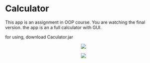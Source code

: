 # Calculator
This app is an assignment in OOP course. You are watching the final version. 
the app is an a full calculator with GUI.

for using, download Caculator.jar 

<p align="center"> 
<img src="https://user-images.githubusercontent.com/31032862/57079739-ad337d00-6cf9-11e9-85ae-913ba247cdc4.png">
</p>

<p align="center"> 
<img src="https://user-images.githubusercontent.com/31032862/57079777-bcb2c600-6cf9-11e9-8cb7-63b974c13909.png">
</p>
